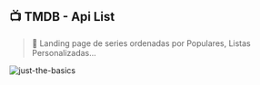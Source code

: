 
## 📺 TMDB - Api List

> 🔧 Landing page de series ordenadas por Populares, Listas Personalizadas...

![just-the-basics]('https://i.imgur.com/EB3kG0C.png')

<!--  TODO: Crear componente de Iconos centralizados en uno solo. y replicarlo en todos los lugares donde se llamen a estos iconos. -->
<!--  ? Agregar Iconos nuevos como componentes -->
<!--  ! Eliminar imegenes de public y agregarlas por lladas externas -->

<!-- TODO: Mejorar List24 (Lista personalizada del 2024) de series On Going -->

<!-- TODO: Añadir API IGDB con lista personalizada del 2024 -->
